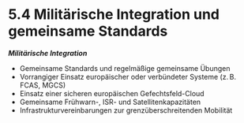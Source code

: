 # 5.4 Militärische Integration und gemeinsame Standards

_**Militärische Integration**_

* Gemeinsame Standards und regelmäßige gemeinsame Übungen
* Vorrangiger Einsatz europäischer oder verbündeter Systeme (z. B. FCAS, MGCS)
* Einsatz einer sicheren europäischen Gefechtsfeld-Cloud
* Gemeinsame Frühwarn-, ISR- und Satellitenkapazitäten
* Infrastrukturvereinbarungen zur grenzüberschreitenden Mobilität
